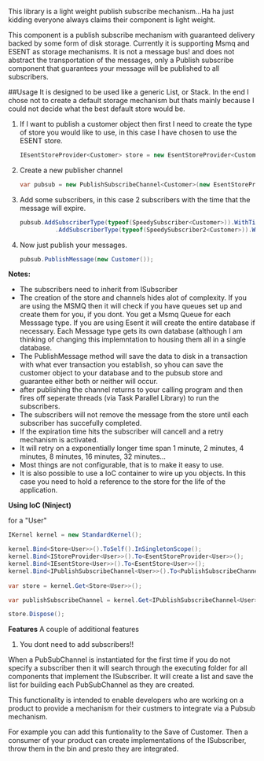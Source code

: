 This library is a light weight publish subscribe mechanism...Ha ha just kidding everyone always claims their component is light weight.

This component is a publish subscribe mechanism with guaranteed delivery backed by some form of disk storage. 
Currently it is supporting Msmq and ESENT as storage mechanisms.
It is not a message bus! and does not abstract the transportation of the messages, only a Publish subscribe component that 
guarantees your message will be published to all subscribers.

##Usage
It is designed to be used like a generic List, or Stack. In the end I chose not to create a default storage mechanism but thats mainly because I could not decide
what the best default store would be. 

1. If I want to publish a customer object then first I need to create the type of store you would like to use, in this case I have chosen to use the ESENT store.

    ```cs 
	IEsentStoreProvider<Customer> store = new EsentStoreProvider<Customer>();
    ```
    
2. Create a new publisher channel

    ```cs 
	var pubsub = new PublishSubscribeChannel<Customer>(new EsentStoreProvider<Customer>()); 
    ```
    
3. Add some subscribers, in this case 2 subscribers with the time that the message will expire.

    ```cs 
	pubsub.AddSubscriberType(typeof(SpeedySubscriber<Customer>)).WithTimeToExpire(new TimeSpan(0, 1, 0))
              .AddSubscriberType(typeof(SpeedySubscriber2<Customer>)).WithTimeToExpire(new TimeSpan(0, 0, 100));
    ```

4. Now just publish your messages.

    ```cs 
    pubsub.PublishMessage(new Customer());
    ```
    
**Notes:**
- The subscribers need to inherit from ISubscriber
- The creation of the store and channels hides alot of complexity. If you are using the MSMQ then it will check if you have queues set up and create them for you, if you dont.
You get a Msmq Queue for each Messsage type.
If you are using Esent it will create the entire database if necessary. Each Message type gets its own database (although I am thinking of changing this implemntation to
housing them all in a single database.
- The PublishMessage method will save the data to disk in a transaction with what ever transaction you establish, so yhou can save the customer object to 
your database and to the pubsub store and guarantee either both or neither will occur.
- after publishing the channel returns to your calling program and then fires off seperate threads (via Task Parallel Library) to run the subscribers.
- The subscribers will not remove the message from the store until each subscriber has succefully completed.
- If the expiration time hits the subscriber will cancell  and a retry mechanism is activated.
- It will retry on a exponentially longer time span 1 minute, 2 minutes, 4 minutes, 8 minutes, 16 minutes, 32 minutes... 
- Most things are not configurable, that is to make it easy to use.
- It is also possible to use a IoC container to wire up you objects. In this case you need to hold a reference to the store for the life of the application. 

**Using IoC (Ninject)**

for a "User"

```cs
IKernel kernel = new StandardKernel();

kernel.Bind<Store<User>>().ToSelf().InSingletonScope();
kernel.Bind<IStoreProvider<User>>().To<EsentStoreProvider<User>>();
kernel.Bind<IEsentStore<User>>().To<EsentStore<User>>();
kernel.Bind<IPublishSubscribeChannel<User>>().To<PublishSubscribeChannel<User>>();
            
var store = kernel.Get<Store<User>>();

var publishSubscribeChannel = kernel.Get<IPublishSubscribeChannel<User>>();

store.Dispose();
```

**Features** A couple of additional features

1. You dont need to add subscribers!! 

When a PubSubChannel is instantiated for the first time if you do not specify a subscriber
then it will search through the executing folder for all components that implement the ISubscriber<YourmatchingType>. It will create a list and save the list for building
each PubSubChannel as they are created.

This functionality is intended to enable developers who are working on a product to provide a mechanism for their custmers to integrate via a Pubsub mechanism.

For example you can add this funtionality to the Save of Customer. 
Then a consumer of your product can create implementations of the ISubscriber<Customer>, throw them in the bin and presto they are integrated.
